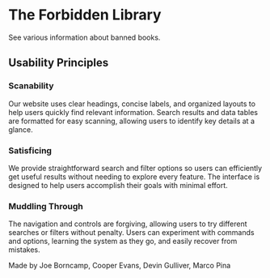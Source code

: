 # The Forbidden Library
See various information about banned books.
<!-- ## Usage
```
usage: cl.py [options] [args]

Command line interface for the project

options:
  -h, --help            show this help message and exit
  --search-title, --st, -st TITLE
                        Search for a title in the database
  --search-author, --sa, -sa AUTHOR
                        Search for an author in the database
  --search-genre, --sg, -sg GENRE
                        Search for a genre in the database
  --most-banned-districts, --mbd, -mbd LIMIT
                        Get the most banned districts in the database
  --most-banned-authors, --mba, -mba LIMIT
                        Get the most banned authors in the database
  --most-banned-states, --mbs, -mbs LIMIT
                        Get the most banned states in the database
  --most-banned-titles, --mbt, -mbt LIMIT
                        Get the most banned titles in the database
``` -->

## Usability Principles

### Scanability
Our website uses clear headings, concise labels, and organized layouts to help users quickly find relevant information. Search results and data tables are formatted for easy scanning, allowing users to identify key details at a glance.

### Satisficing
We provide straightforward search and filter options so users can efficiently get useful results without needing to explore every feature. The interface is designed to help users accomplish their goals with minimal effort.

### Muddling Through
The navigation and controls are forgiving, allowing users to try different searches or filters without penalty. Users can experiment with commands and options, learning the system as they go, and easily recover from mistakes.

Made by Joe Borncamp, Cooper Evans, Devin Gulliver, Marco Pina